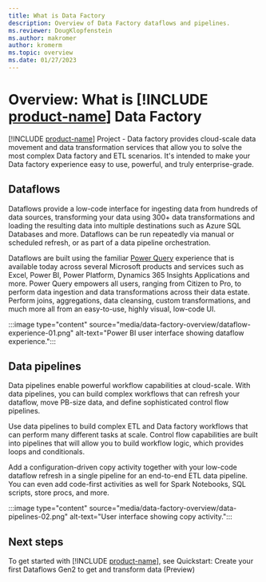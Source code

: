 ```yaml
---
title: What is Data Factory
description: Overview of Data Factory dataflows and pipelines.
ms.reviewer: DougKlopfenstein 
ms.author: makromer
author: kromerm
ms.topic: overview
ms.date: 01/27/2023
---
```


# Overview: What is [!INCLUDE [product-name](../includes/product-name.md)] Data Factory

[!INCLUDE [product-name](../includes/product-name.md)] Project - Data factory provides cloud-scale data movement and data transformation services that allow you to solve the most complex Data factory and ETL scenarios. It's intended to make your Data factory experience easy to use, powerful, and truly enterprise-grade.

## Dataflows

Dataflows provide a low-code interface for ingesting data from hundreds of data sources, transforming your data using 300+ data transformations and loading the resulting data into multiple destinations such as Azure SQL Databases and more. Dataflows can be run repeatedly via manual or scheduled refresh, or as part of a data pipeline orchestration.

Dataflows are built using the familiar [Power Query](/power-query/power-query-what-is-power-query) experience that is available today across several Microsoft products and services such as Excel, Power BI, Power Platform, Dynamics 365 Insights Applications and more. Power Query empowers all users, ranging from Citizen to Pro, to perform data ingestion and data transformations across their data estate. Perform joins, aggregations, data cleansing, custom transformations, and much more all from an easy-to-use, highly visual, low-code UI.

:::image type="content" source="media/data-factory-overview/dataflow-experience-01.png" alt-text="Power BI user interface showing dataflow experience.":::

## Data pipelines

Data pipelines enable powerful workflow capabilities at cloud-scale. With data pipelines, you can build complex workflows that can refresh your dataflow, move PB-size data, and define sophisticated control flow pipelines.

Use data pipelines to build complex ETL and Data factory workflows that can perform many different tasks at scale. Control flow capabilities are built into pipelines that will allow you to build workflow logic, which provides loops and conditionals.

Add a configuration-driven copy activity together with your low-code dataflow refresh in a single pipeline for an end-to-end ETL data pipeline. You can even add code-first activities as well for Spark Notebooks, SQL scripts, store procs, and more.

:::image type="content" source="media/data-factory-overview/data-pipelines-02.png" alt-text="User interface showing copy activity.":::

## Next steps

To get started with [!INCLUDE [product-name](../includes/product-name.md)], see Quickstart: Create your first Dataflows Gen2 to get and transform data (Preview)
